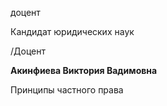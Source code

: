 доцент

Кандидат юридических наук

/Доцент

**Акинфиева Виктория Вадимовна**

Принципы частного права